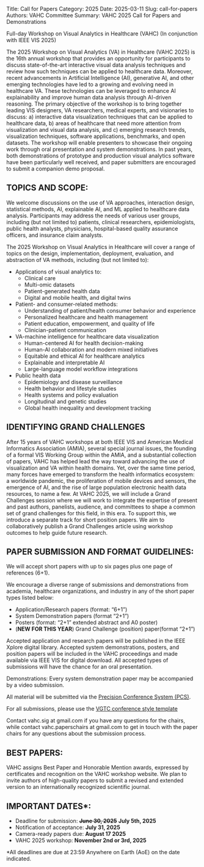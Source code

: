 Title: Call for Papers
Category: 2025
Date: 2025-03-11
Slug: call-for-papers
Authors: VAHC Committee
Summary: VAHC 2025 Call for Papers and Demonstrations


Full-day Workshop on Visual Analytics in Healthcare (VAHC)
(In conjunction with IEEE VIS 2025)

The 2025 Workshop on Visual Analytics (VA) in Healthcare (VAHC 2025) is the 16th annual workshop that provides an opportunity for participants to discuss state-of-the-art interactive visual data analysis techniques and review how such techniques can be applied to healthcare data. Moreover, recent advancements in Artificial Intelligence (AI), generative AI, and other emerging technologies have led to a growing and evolving need in healthcare VA. These technologies can be leveraged to enhance AI explainability and improve human data analysis through AI-driven reasoning. The primary objective of the workshop is to bring together leading VIS designers, VA researchers, medical experts, and visionaries to discuss: a) interactive data visualization techniques that can be applied to healthcare data, b) areas of healthcare that need more attention from visualization and visual data analysis, and c) emerging research trends, visualization techniques, software applications, benchmarks, and open datasets. The workshop will enable presenters to showcase their ongoing work through oral presentation and system demonstrations. In past years, both demonstrations of prototype and production visual analytics software have been particularly well received, and paper submitters are encouraged to submit a companion demo proposal.

TOPICS AND SCOPE:
------------------
We welcome discussions on the use of VA approaches, interaction design, statistical methods, AI, explainable AI, and ML applied to healthcare data analysis. Participants may address the needs of various user groups, including (but not limited to) patients, clinical researchers, epidemiologists, public health analysts, physicians, hospital-based quality assurance officers, and insurance claim analysts.

The 2025 Workshop on Visual Analytics in Healthcare will cover a range of topics on the design, implementation, deployment, evaluation, and abstraction of VA methods, including (but not limited to):

- Applications of visual analytics to:
    - Clinical care
    - Multi-omic datasets
    - Patient-generated health data
    - Digital and mobile health, and digital twins
- Patient- and consumer-related methods:
    - Understanding of patient/health consumer behavior and experience
    - Personalized healthcare and health management
    - Patient education, empowerment, and quality of life
    - Clinician-patient communication
- VA-machine intelligence for healthcare data visualization
    - Human-centered AI for health decision-making
    - Human-AI collaboration and modern mixed initiatives
    - Equitable and ethical AI for healthcare analytics
    - Explainable and interpretable AI
    - Large-language model workflow integrations
- Public health data
    - Epidemiology and disease surveillance
    - Health behavior and lifestyle studies
    - Health systems and policy evaluation
    - Longitudinal and genetic studies
    - Global health inequality and development tracking

IDENTIFYING GRAND CHALLENGES
---------------------------------------
After 15 years of VAHC workshops at both IEEE VIS and American Medical Informatics Association (AMIA), several special journal issues, the founding of a formal VIS Working Group within the AMIA, and a substantial collection of  papers, VAHC has helped lead the way toward advancing the use of visualization and VA within health domains. Yet, over the same time period, many forces have emerged to transform the health informatics ecosystem: a worldwide pandemic, the proliferation of mobile devices and sensors, the emergence of AI, and the rise of large population electronic health data resources, to name a few. At VAHC 2025, we will include a Grand Challenges session where we will work to integrate the expertise of present and past authors, panelists, audience, and committees to shape a common set of grand challenges for this field, in this era. To support this, we introduce a separate track for short position papers. We aim to collaboratively publish a Grand Challenges article using workshop outcomes to help guide future research.

PAPER SUBMISSION AND FORMAT GUIDELINES:
---------------------------------------

We will accept short papers with up to six pages plus one page of references (6+1). 

We encourage a diverse range of submissions and demonstrations from academia, healthcare organizations, and industry in any of the short paper types listed below: 

- Application/Research papers (format: “6+1”)
- System Demonstration papers (format “2+1”)
- Posters (format: “2+1” extended abstract and A0 poster) 
- (**NEW FOR THIS YEAR**) Grand Challenge (position) paper(format “2+1”)

Accepted application and research papers will be published in the IEEE Xplore digital library. Accepted system demonstrations, posters, and position papers will be included in the VAHC proceedings and made available via IEEE VIS for digital download. All accepted types of submissions will have the chance for an oral presentation.

Demonstrations: Every system demonstration paper may be accompanied by a video submission.

All material will be submitted via the [Precision Conference System (PCS)](https://new.precisionconference.com/submissions).

For all submissions, please use the [VGTC conference style template](https://tc.computer.org/vgtc/publications/conference/)

Contact vahc.sig at gmail.com if you have any questions for the chairs, while contact vahc.paperschairs at gmail.com to get in touch with the paper chairs for any questions about the submission process.

BEST PAPERS:
----------------
VAHC assigns Best Paper and Honorable Mention awards, expressed by certificates and recognition on the VAHC workshop website. We plan to invite authors of high-quality papers to submit a revised and extended version to an internationally recognized scientific journal.


IMPORTANT DATES*:
----------------
- Deadline for submission:		  <s>**June 30, 2025**</s> **July 5th, 2025**
- Notification of acceptance:		**July 31, 2025**
- Camera-ready papers due: 		  **August 17 2025**
- VAHC 2025 workshop:		        **November 2nd or 3rd, 2025**

*All deadlines are due at 23:59 Anywhere on Earth (AoE) on the date indicated.
